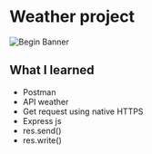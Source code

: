 
# Weather project
![Begin Banner](gif)

## What I learned
- Postman
- API weather
- Get request using native HTTPS 
- Express js
- res.send()
- res.write()
